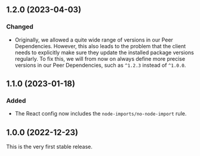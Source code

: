 ## 1.2.0 (2023-04-03)

### Changed

- Originally, we allowed a quite wide range of versions in our Peer Dependencies. However, this also leads to the problem that the client needs to explicitly make sure they update the installed package versions regularly. To fix this, we will from now on always define more precise versions in our Peer Dependencies, such as `^1.2.3` instead of `^1.0.0`.

## 1.1.0 (2023-01-18)

### Added

- The React config now includes the `node-imports/no-node-import` rule.

## 1.0.0 (2022-12-23)

This is the very first stable release.
